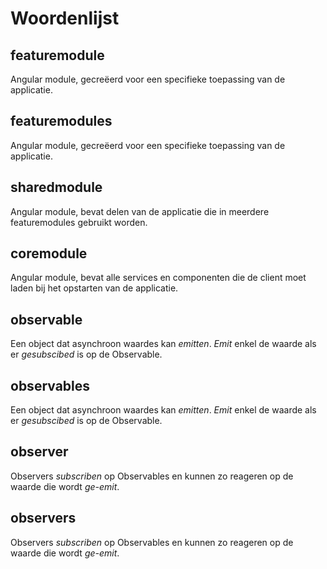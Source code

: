 # Woordenlijst
## featuremodule
Angular module, gecreëerd voor een specifieke toepassing van de applicatie.
## featuremodules
Angular module, gecreëerd voor een specifieke toepassing van de applicatie.
## sharedmodule
Angular module, bevat delen van de applicatie die in meerdere featuremodules gebruikt worden.
## coremodule
Angular module, bevat alle services en componenten die de client moet laden bij het opstarten van de applicatie.
## observable
Een object dat asynchroon waardes kan *emitten*. *Emit* enkel de waarde als er *gesubscibed* is op de Observable.
## observables
Een object dat asynchroon waardes kan *emitten*. *Emit* enkel de waarde als er *gesubscibed* is op de Observable.
## observer
Observers *subscriben* op Observables en kunnen zo reageren op de waarde die wordt *ge-emit*.
## observers
Observers *subscriben* op Observables en kunnen zo reageren op de waarde die wordt *ge-emit*.

